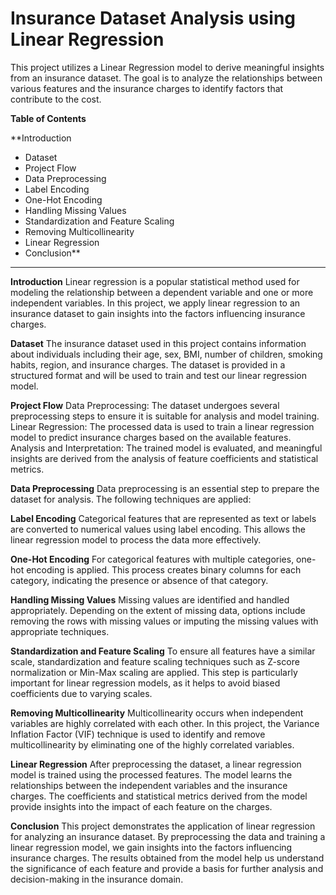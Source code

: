 # Insurance Dataset Analysis using Linear Regression
This project utilizes a Linear Regression model to derive meaningful insights from an insurance dataset. The goal is to analyze the relationships between various features and the insurance charges to identify factors that contribute to the cost.

**Table of Contents**

**Introduction
- Dataset
- Project Flow
- Data Preprocessing
- Label Encoding
- One-Hot Encoding
- Handling Missing Values
- Standardization and Feature Scaling
- Removing Multicollinearity
- Linear Regression
- Conclusion**
---------------------------------------------------


**Introduction**
Linear regression is a popular statistical method used for modeling the relationship between a dependent variable and one or more independent variables. In this project, we apply linear regression to an insurance dataset to gain insights into the factors influencing insurance charges.

**Dataset**
The insurance dataset used in this project contains information about individuals including their age, sex, BMI, number of children, smoking habits, region, and insurance charges. The dataset is provided in a structured format and will be used to train and test our linear regression model.

**Project Flow**
Data Preprocessing: The dataset undergoes several preprocessing steps to ensure it is suitable for analysis and model training.
Linear Regression: The processed data is used to train a linear regression model to predict insurance charges based on the available features.
Analysis and Interpretation: The trained model is evaluated, and meaningful insights are derived from the analysis of feature coefficients and statistical metrics.

**Data Preprocessing**
Data preprocessing is an essential step to prepare the dataset for analysis. The following techniques are applied:

**Label Encoding**
Categorical features that are represented as text or labels are converted to numerical values using label encoding. This allows the linear regression model to process the data more effectively.

**One-Hot Encoding**
For categorical features with multiple categories, one-hot encoding is applied. This process creates binary columns for each category, indicating the presence or absence of that category.

**Handling Missing Values**
Missing values are identified and handled appropriately. Depending on the extent of missing data, options include removing the rows with missing values or imputing the missing values with appropriate techniques.

**Standardization and Feature Scaling**
To ensure all features have a similar scale, standardization and feature scaling techniques such as Z-score normalization or Min-Max scaling are applied. This step is particularly important for linear regression models, as it helps to avoid biased coefficients due to varying scales.

**Removing Multicollinearity**
Multicollinearity occurs when independent variables are highly correlated with each other. In this project, the Variance Inflation Factor (VIF) technique is used to identify and remove multicollinearity by eliminating one of the highly correlated variables.

**Linear Regression**
After preprocessing the dataset, a linear regression model is trained using the processed features. The model learns the relationships between the independent variables and the insurance charges. The coefficients and statistical metrics derived from the model provide insights into the impact of each feature on the charges.

**Conclusion**
This project demonstrates the application of linear regression for analyzing an insurance dataset. By preprocessing the data and training a linear regression model, we gain insights into the factors influencing insurance charges. The results obtained from the model help us understand the significance of each feature and provide a basis for further analysis and decision-making in the insurance domain.
